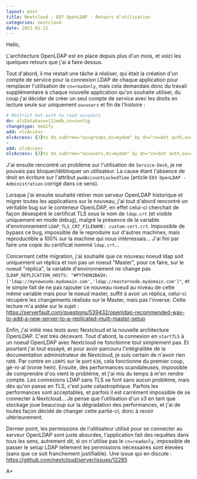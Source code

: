 ```yaml
---
layout: post
title: Nextcloud - E07 OpenLDAP - Retours d'utilisation
categories: nextcloud
date: 2021-01-21
---
```


Hello,

L'architecture OpenLDAP est en place depuis plus d'un mois, et voici les quelques retours que j'ai à faire dessus.

Tout d'abord, il me restait une tâche à réaliser, qui était la création d'un compte de service pour la connexion LDAP de chaque application pour remplacer l'utilisation de `cn=readonly`, mais cela demandais donc du travail supplémentaire à chaque nouvelle application qu'on souhaite utiliser, du coup j'ai décider de créer un seul compte de service avec les droits en lecture seule sur uniquement `ou=users` et fin de l'histoire :

```yaml
# Restrict bot.auth to read ou=users
dn: olcDatabase={1}mdb,cn=config
changetype: modify
add: olcAccess
olcAccess: {3}to dn.subtree="ou=groups,dc=mydom" by dn="cn=bot auth,ou=users,dc=mydom" read by * break
-
add: olcAccess
olcAccess: {3}to dn.subtree="ou=users,dc=mydom" by dn="cn=bot auth,ou=users,dc=mydom" read by * break
```

J'ai ensuite rencontré un problème sur l'utilisation de `Service-Desk`, je ne pouvais pas bloquer/débloquer un utilisateur. La cause étant l'absence de droit en écriture sur l'attribut `pwdAccountLockedTime` (article `E03 OpenLDAP - Administration` corrigé dans ce sens).

Lorsque j'ai ensuite souhaité retirer mon serveur OpenLDAP historique et migrer toutes les applications sur le nouveau, j'ai tout d'abord rencontré un véritable bug sur le conteneur OpenLDAP, en effet celui-ci cherchait de façon désespéré le certificat TLS sous le nom de `ldap.crt` (et visible uniquement en mode debug), malgré la présence de la variable d'environnement `LDAP_TLS_CRT_FILENAME: custom-cert.crt`. Impossible de bypass ce bug, impossible de le reproduire sur d'autres machines, mais reproductible a 100% sur la machine qui nous intérressais... J'ai fini par faire une copie du certificat nommé `ldap.crt`...

Concernant cette migration, j'ai souhaité que ce nouveau noeud ldap soit uniquement un réplica et non pas un noeud "Master", pour ce faire, sur le noeud "réplica", la variable d'environnement ne change pas (`LDAP_REPLICATION_HOSTS: "#PYTHON2BASH:['ldap://mynewnode.mydomain.com','ldap://masternode.mydomain.com']"`, et le simple fait de ne pas rajouter ce nouveau noeud au niveau de cette même variable mais pour le noeud master, suffit à avoir un réplica, celui-ci récupère les changements réalisés sur le Master, mais pas l'inverse.
Cette lecture m'a aidée sur le sujet : <https://serverfault.com/questions/539432/openldap-recommended-way-to-add-a-new-server-to-a-replicated-multi-master-setup>

Enfin, j'ai initié mes tests avec Nextcloud et la nouvelle architecture OpenLDAP. C'est très décevant. Tout d'abord, la connexion en `startTLS` à un noeud OpenLDAP avec Nextcloud ne fonctionne tout simplement pas. Et pourtant j'ai tout essayé, et pour avoir parcouru l'intégralitée de la documentation administrateur de Nextcloud, je suis certain de n'avoir rien raté. Par contre en `LDAPS` sur le port `636`, cela fonctionne du premier coup, gé-ni-al (ironie hein). Ensuite, des performances scandaleuses, impossible de comprendre d'où vient le problème, et j'ai mis du temps à m'en rendre compte. Les connexions LDAP sans TLS se font sans aucun problème, mais dès qu'on passe en TLS, c'est juste catastrophique. Parfois les performances sont acceptables, et parfois il est carrément impossible de se connecter à Nextcloud... Je pense que l'utilisation d'un s3 en tant que stockage joue beaucoup sur la dégradation des performances, et j'ai de toutes façon décidé de changer cette partie-ci, donc à revoir ultérieurement.

Dernier point, les permissions de l'utilisateur utilisé pour se connecter au serveur OpenLDAP sont juste absurdes, l'application fait des requêtes dans tous les sens, autrement dit, si on n'utilise pas le `cn=readonly`, impossible de passer le setup LDAP tellement les permissions nécessaires sont élevées (sans que ce soit franchement justifiable). Une issue qui en discute : <https://github.com/nextcloud/server/issues/12285>

A+

